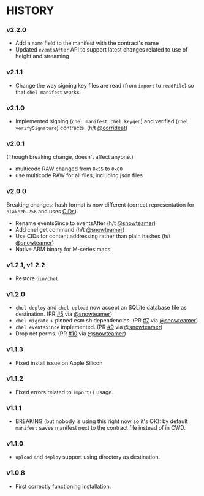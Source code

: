 # HISTORY

### v2.2.0

- Add a `name` field to the manifest with the contract's name
- Updated `eventsAfter` API to support latest changes related to use of height and streaming

### v2.1.1

- Change the way signing key files are read (from `import` to `readFile`) so that `chel manifest` works.

### v2.1.0

- Implemented signing (`chel manifest`, `chel keygen`) and verified (`chel verifySignature`) contracts. (h/t [@corrideat](https://github.com/okTurtles/chel/pull/27))

### v2.0.1

(Though breaking change, doesn't affect anyone.)

- multicode RAW changed from `0x55` to `0x00`
- use multicode RAW for all files, including json files

### v2.0.0

Breaking changes: hash format is now different (correct representation for `blake2b-256` and uses [CIDs](https://github.com/multiformats/cid)).

- Rename eventsSince to eventsAfter (h/t [@snowteamer](https://github.com/okTurtles/chel/pull/15))
- Add chel get command  (h/t [@snowteamer](https://github.com/okTurtles/chel/pull/16))
- Use CIDs for content addressing rather than plain hashes (h/t [@snowteamer](https://github.com/okTurtles/chel/pull/21))
- Native ARM binary for M-series macs.

### v1.2.1, v1.2.2

- Restore `bin/chel`

### v1.2.0

- `chel deploy` and `chel upload` now accept an SQLite database file as destination. (PR [#5](https://github.com/okTurtles/chel/pull/5) via [@snowteamer](https://github.com/snowteamer))
- `chel migrate` + pinned esm.sh dependencies. (PR [#7](https://github.com/okTurtles/chel/pull/7) via [@snowteamer](https://github.com/snowteamer))
- `chel eventsSince` implemented. (PR [#9](https://github.com/okTurtles/chel/pull/9) via [@snowteamer](https://github.com/snowteamer))
- Drop net perms. (PR [#10](https://github.com/okTurtles/chel/pull/10) via [@snowteamer](https://github.com/snowteamer))

### v1.1.3

- Fixed install issue on Apple Silicon

### v1.1.2

- Fixed errors related to `import()` usage.

### v1.1.1

- BREAKING (but nobody is using this right now so it's OK): by default `manifest` saves manifest next to the contract file instead of in CWD.

### v1.1.0

- `upload` and `deploy` support using directory as destination.

### v1.0.8

- First correctly functioning installation.
